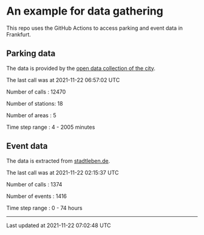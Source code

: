# An example for data gathering

This repo uses the GitHub Actions to access parking and event data in Frankfurt.

## Parking data
The data is provided by the [open data collection of the city](https://www.offenedaten.frankfurt.de/).

The last call was at 2021-11-22 06:57:02 UTC

Number of calls   : 12470

Number of stations:    18

Number of areas   :     5

Time step range   :     4 -  2005 minutes


## Event data
The data is extracted from [stadtleben.de](https://stadtleben.de/frankfurt/).

The last call was at 2021-11-22 02:15:37 UTC

Number of calls   : 1374

Number of events  : 1416

Time step range   :    0 -   74 hours


----

Last updated at 2021-11-22 07:02:48 UTC
